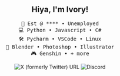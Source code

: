 <div align="center">
<h2> Hiya, I'm Ivory! </h2>
<pre>
💼 Est @ **** • Unemployed
💻 Python • Javascript • C#
🛠️ Pycharm • VSCode • Linux
🧰 Blender • Photoshop • Illustrator
🎮 Genshin • + more
</pre>

![X (formerly Twitter) URL](https://img.shields.io/twitter/url?url=https%3A%2F%2Ftwitter.com%2Fivoryofaflower&logo=x&logoColor=101414&label=follow%20me!&labelColor=101414&color=101414)
![Discord](https://img.shields.io/discord/1190450145817526453?logo=discord&logoColor=e4f3fd&label=%20&labelColor=101414&color=101414)

</div>